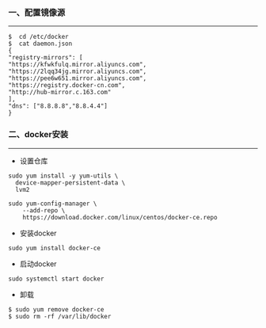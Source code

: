 ### 一、配置镜像源

***

```shell
$  cd /etc/docker
$  cat daemon.json
{
"registry-mirrors": [
"https://kfwkfulq.mirror.aliyuncs.com",
"https://2lqq34jg.mirror.aliyuncs.com",
"https://pee6w651.mirror.aliyuncs.com",
"https://registry.docker-cn.com",
"http://hub-mirror.c.163.com"
],
"dns": ["8.8.8.8","8.8.4.4"]
}
```

### 二、docker安装

***

* 设置仓库

```shell
sudo yum install -y yum-utils \
  device-mapper-persistent-data \
  lvm2
```

```shell
sudo yum-config-manager \
    --add-repo \
    https://download.docker.com/linux/centos/docker-ce.repo
```

* 安装docker

```shell
sudo yum install docker-ce
```

* 启动docker

```shell
sudo systemctl start docker
```

* 卸载

```shell
$ sudo yum remove docker-ce 
$ sudo rm -rf /var/lib/docker
```

